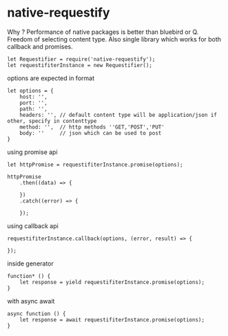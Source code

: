 # native-requestify

Why ?
Performance of native packages is better than bluebird or Q.
Freedom of selecting content type.
Also single library which works for both callback and promises.

```
let Requestifier = require('native-requestify');
let requestifiterInstance = new Requestifier();
```

options are expected in format
```
let options = {
    host: '', 
    port: '',
    path: '',
    headers: '', // default content type will be application/json if other, specify in contenttype
    method: '',  // http methods ''GET,'POST','PUT'
    body: ''     // json which can be used to post 
}
```

using promise api
```
let httpPromise = requestifiterInstance.promise(options);

httpPromise
    .then((data) => {

    })
    .catch((error) => {

    });
```

using callback api
```
requestifiterInstance.callback(options, (error, result) => {

});
```


inside generator
```
function* () {
    let response = yield requestifiterInstance.promise(options);
}
```


 with async await
```
async function () {
    let response = await requestifiterInstance.promise(options);
}
```
